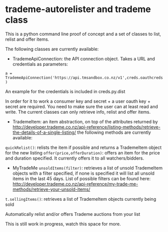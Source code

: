 # trademe-autorelister and trademe class

This is a python command line proof of concept and a set of classes to list, relist and offer items.

The following classes are currently available:

- TrademeApiConnection: the API connection object. Takes a URL and credentials as parameters:

`a = TrademeApiConnection('https://api.tmsandbox.co.nz/v1',creds.oauthcreds)`

An example for the credentials is included in creds.py.dist 

In order for it to work a consumer key and secret + a user oauth key + secret are required. You need to make sure the user can at least read and write. The current classes can only retrieve info, relist and offer items.

- TrademeItem: an item abstraction, on top of the attributes returned by http://developer.trademe.co.nz/api-reference/listing-methods/retrieve-the-details-of-a-single-listing/ the following methods are currently available:

`quickRelist()`: relists the item if possible and returns a TrademeItem object for the new listing
`offer(price,offerDuration)`: offers an item for the price and duration specified. It currently offers it to all watchers/bidders.

- MyTradeMe
`unsoldItems(filter)`: retrieves a list of unsold TrademeItem objects with a filter specified, if none is specified it will list all unsold items in the last 45 days. List of possible filters can be found here: http://developer.trademe.co.nz/api-reference/my-trade-me-methods/retrieve-your-unsold-items/

`t.sellingItems()`: retrieves a list of TrademeItem objects currently being sold 

Automatically relist and/or offers Trademe auctions from your list

This is still work in progress, watch this space for more.

